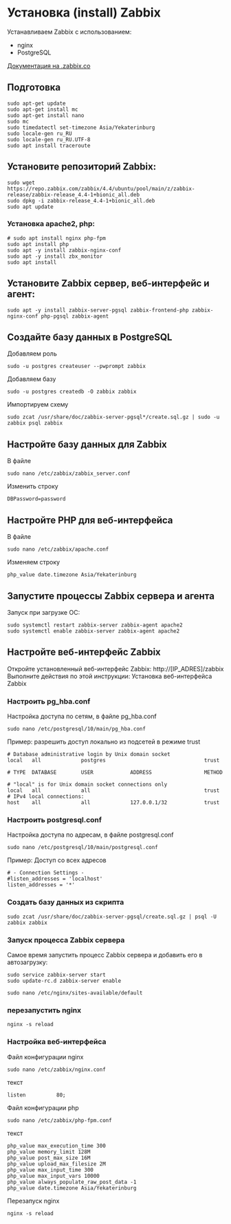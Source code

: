 # Установка (install) Zabbix

Устанавливаем Zabbix с использованием:
- nginx
- PostgreSQL

[Документация на .zabbix.co](https://www.zabbix.com/ru/download?zabbix=4.4&os_distribution=ubuntu&os_version=18.04_bionic&db=postgresql)

## Подготовка
```
sudo apt-get update    
sudo apt-get install mc
sudo apt-get install nano
sudo mc
sudo timedatectl set-timezone Asia/Yekaterinburg
sudo locale-gen ru_RU
sudo locale-gen ru_RU.UTF-8
sudo apt install traceroute
```

## Установите репозиторий Zabbix:
```
sudo wget https://repo.zabbix.com/zabbix/4.4/ubuntu/pool/main/z/zabbix-release/zabbix-release_4.4-1+bionic_all.deb
sudo dpkg -i zabbix-release_4.4-1+bionic_all.deb
sudo apt update
```

### Установка apache2, php:
```
# sudo apt install nginx php-fpm
sudo apt install php
sudo apt -y install zabbix-nginx-conf
sudo apt -y install zbx_monitor
sudo apt install
```

## Установите Zabbix сервер, веб-интерфейс и агент:
```
sudo apt -y install zabbix-server-pgsql zabbix-frontend-php zabbix-nginx-conf php-pgsql zabbix-agent
```


## Создайте базу данных в PostgreSQL

Добавляем роль
```
sudo -u postgres createuser --pwprompt zabbix
```

Добавляем базу
```
sudo -u postgres createdb -O zabbix zabbix
```

Импортируем схему
```
sudo zcat /usr/share/doc/zabbix-server-pgsql*/create.sql.gz | sudo -u zabbix psql zabbix
```

## Настройте базу данных для Zabbix
В файле
```
sudo nano /etc/zabbix/zabbix_server.conf
```
Изменить строку
```
DBPassword=password
```

## Настройте PHP для веб-интерфейса
В файле
```
sudo nano /etc/zabbix/apache.conf
```
Изменяем строку
```
php_value date.timezone Asia/Yekaterinburg
```

## Запустите процессы Zabbix сервера и агента
Запуск при загрузке ОС:
```
sudo systemctl restart zabbix-server zabbix-agent apache2
sudo systemctl enable zabbix-server zabbix-agent apache2
```

## Настройте веб-интерфейс Zabbix

Откройте установленный веб-интерфейс Zabbix: http://[IP_ADRES]/zabbix
Выполните действия по этой инструкции: Установка веб-интерфейса Zabbix


### Настроить pg_hba.conf
Настройка доступа по сетям, в файле pg_hba.conf
```
sudo nano /etc/postgresql/10/main/pg_hba.conf
```
Пример: разрешить доступ локально из подсетей в режиме trust
```
# Database administrative login by Unix domain socket
local   all             postgres                                trust

# TYPE  DATABASE        USER            ADDRESS                 METHOD

# "local" is for Unix domain socket connections only
local   all             all                                     trust
# IPv4 local connections:
host    all             all             127.0.0.1/32            trust
```

### Настроить postgresql.conf
Настройка доступа по адресам, в файле postgresql.conf
```
sudo nano /etc/postgresql/10/main/postgresql.conf
```
Пример: Доступ со всех адресов
```
# - Connection Settings -
#listen_addresses = 'localhost'
listen_addresses = '*'
```

### Создать базу данных из скрипта
```
sudo zcat /usr/share/doc/zabbix-server-pgsql/create.sql.gz | psql -U zabbix zabbix
```

### Запуск процесса Zabbix сервера
Самое время запустить процесс Zabbix сервера и добавить его в автозагрузку:
```
sudo service zabbix-server start
sudo update-rc.d zabbix-server enable
```

```
sudo nano /etc/nginx/sites-available/default
```

### перезапустить nginx
```
nginx -s reload
```

### Настройка веб-интерфейса
Файл конфигурации nginx
```
sudo nano /etc/zabbix/nginx.conf
```
текст
```
listen          80;
```

Файл конфигурации php
```
sudo nano /etc/zabbix/php-fpm.conf
```
текст
```
php_value max_execution_time 300
php_value memory_limit 128M
php_value post_max_size 16M
php_value upload_max_filesize 2M
php_value max_input_time 300
php_value max_input_vars 10000
php_value always_populate_raw_post_data -1
php_value date.timezone Asia/Yekaterinburg
```

Перезапуск nginx
```
nginx -s reload
```
